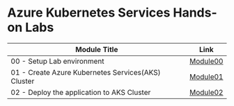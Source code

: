 # Azure Kubernetes Services Hands-on Labs

|Module Title|Link|
|-------------|-------------|
|00 - Setup Lab environment|[Module00](module00.md)|
|01 - Create Azure Kubernetes Services(AKS) Cluster|[Module01](module01.md)|
|02 - Deploy the application to AKS Cluster|[Module02](module02.md)|
